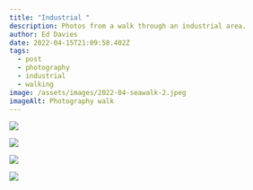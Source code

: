 ```yaml
---
title: "Industrial "
description: Photos from a walk through an industrial area.
author: Ed Davies
date: 2022-04-15T21:09:58.402Z
tags:
  - post
  - photography
  - industrial
  - walking
image: /assets/images/2022-04-seawalk-2.jpeg
imageAlt: Photography walk
---
```

![](/assets/images/2022-04-seawalk-4.jpeg)

![](/assets/images/2022-04-seawalk-3.jpeg)

![](/assets/images/2022-04-seawalk-1.jpeg)

![](/assets/images/2022-04-seawalk-5.jpg)